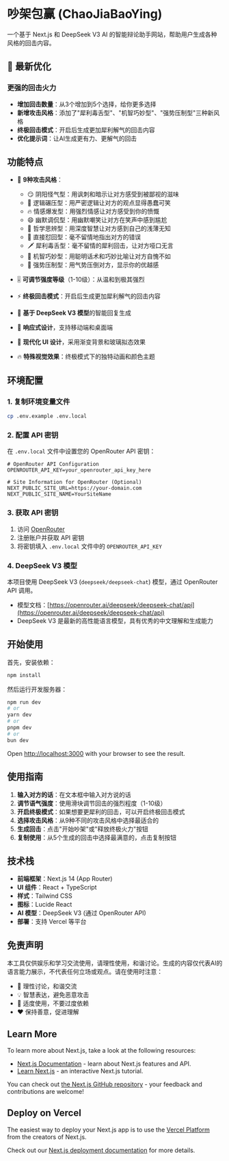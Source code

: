 # 吵架包赢 (ChaoJiaBaoYing)

一个基于 Next.js 和 DeepSeek V3 AI 的智能辩论助手网站，帮助用户生成各种风格的回击内容。

## 🚀 最新优化

### 更强的回击火力
- **增加回击数量**：从3个增加到5个选择，给你更多选择
- **新增攻击风格**：添加了"犀利毒舌型"、"机智巧妙型"、"强势压制型"三种新风格
- **终极回击模式**：开启后生成更加犀利解气的回击内容
- **优化提示词**：让AI生成更有力、更解气的回击

## 功能特点

- 🎯 **9种攻击风格**：
  - 😏 阴阳怪气型：用讽刺和暗示让对方感受到被鄙视的滋味
  - 🧠 逻辑碾压型：用严密逻辑让对方的观点显得愚蠢可笑
  - 🔥 情感爆发型：用强烈情感让对方感受到你的愤慨
  - 😄 幽默调侃型：用幽默嘲笑让对方在笑声中感到尴尬
  - 🤔 哲学思辨型：用深度智慧让对方感到自己的浅薄无知
  - 💪 直接怼回型：毫不留情地指出对方的错误
  - 🗡️ 犀利毒舌型：毫不留情的犀利回击，让对方哑口无言
  - 🎯 机智巧妙型：用聪明话术和巧妙比喻让对方自愧不如
  - 👑 强势压制型：用气势压倒对方，显示你的优越感

- 🎚️ **可调节强度等级**（1-10级）：从温和到极其强烈
- ⚡ **终极回击模式**：开启后生成更加犀利解气的回击内容
- 🤖 **基于 DeepSeek V3 模型**的智能回复生成
- 📱 **响应式设计**，支持移动端和桌面端
- 🎨 **现代化 UI 设计**，采用渐变背景和玻璃拟态效果
- 🔥 **特殊视觉效果**：终极模式下的独特动画和颜色主题

## 环境配置

### 1. 复制环境变量文件

```bash
cp .env.example .env.local
```

### 2. 配置 API 密钥

在 `.env.local` 文件中设置您的 OpenRouter API 密钥：

```env
# OpenRouter API Configuration
OPENROUTER_API_KEY=your_openrouter_api_key_here

# Site Information for OpenRouter (Optional)
NEXT_PUBLIC_SITE_URL=https://your-domain.com
NEXT_PUBLIC_SITE_NAME=YourSiteName
```

### 3. 获取 API 密钥

1. 访问 [OpenRouter](https://openrouter.ai/)
2. 注册账户并获取 API 密钥
3. 将密钥填入 `.env.local` 文件中的 `OPENROUTER_API_KEY`

### 4. DeepSeek V3 模型

本项目使用 DeepSeek V3 (`deepseek/deepseek-chat`) 模型，通过 OpenRouter API 调用。
- 模型文档：[https://openrouter.ai/deepseek/deepseek-chat/api](https://openrouter.ai/deepseek/deepseek-chat/api)
- DeepSeek V3 是最新的高性能语言模型，具有优秀的中文理解和生成能力

## 开始使用

首先，安装依赖：

```bash
npm install
```

然后运行开发服务器：

```bash
npm run dev
# or
yarn dev
# or
pnpm dev
# or
bun dev
```

Open [http://localhost:3000](http://localhost:3000) with your browser to see the result.

## 使用指南

1. **输入对方的话**：在文本框中输入对方说的话
2. **调节语气强度**：使用滑块调节回击的强烈程度（1-10级）
3. **开启终极模式**：如果想要更犀利的回击，可以开启终极回击模式
4. **选择攻击风格**：从9种不同的攻击风格中选择最适合的
5. **生成回击**：点击"开始吵架"或"释放终极火力"按钮
6. **复制使用**：从5个生成的回击中选择最满意的，点击复制按钮

## 技术栈

- **前端框架**：Next.js 14 (App Router)
- **UI 组件**：React + TypeScript
- **样式**：Tailwind CSS
- **图标**：Lucide React
- **AI 模型**：DeepSeek V3 (通过 OpenRouter API)
- **部署**：支持 Vercel 等平台

## 免责声明

本工具仅供娱乐和学习交流使用，请理性使用，和谐讨论。生成的内容仅代表AI的语言能力展示，不代表任何立场或观点。请在使用时注意：

- 🤝 理性讨论，和谐交流
- 💡 智慧表达，避免恶意攻击
- 🎯 适度使用，不要过度依赖
- ❤️ 保持善意，促进理解

## Learn More

To learn more about Next.js, take a look at the following resources:

- [Next.js Documentation](https://nextjs.org/docs) - learn about Next.js features and API.
- [Learn Next.js](https://nextjs.org/learn) - an interactive Next.js tutorial.

You can check out [the Next.js GitHub repository](https://github.com/vercel/next.js/) - your feedback and contributions are welcome!

## Deploy on Vercel

The easiest way to deploy your Next.js app is to use the [Vercel Platform](https://vercel.com/new?utm_medium=default-template&filter=next.js&utm_source=create-next-app&utm_campaign=create-next-app-readme) from the creators of Next.js.

Check out our [Next.js deployment documentation](https://nextjs.org/docs/app/building-your-application/deploying) for more details.
